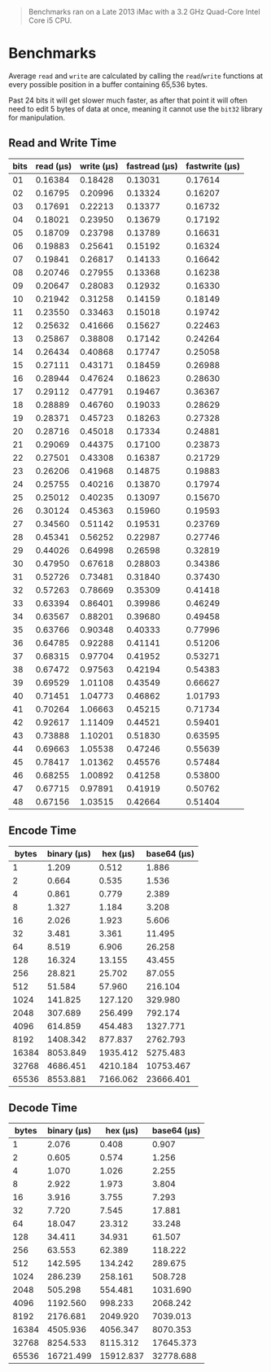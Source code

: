 > Benchmarks ran on a Late 2013 iMac with a 3.2 GHz Quad-Core Intel Core i5 CPU.

# Benchmarks
Average `read` and `write` are calculated by calling the `read`/`write` functions at every possible position in a buffer containing 65,536 bytes.

Past 24 bits it will get slower much faster, as after that point it will often need to edit 5 bytes of data at once, meaning it cannot use the `bit32` library for manipulation.

## Read and Write Time
|bits|read (μs)|write (μs)|fastread (μs)|fastwrite (μs)|
|----|---------|---------|---------|---------|
| 01 | 0.16384 | 0.18428 | 0.13031 | 0.17614 |
| 02 | 0.16795 | 0.20996 | 0.13324 | 0.16207 |
| 03 | 0.17691 | 0.22213 | 0.13377 | 0.16732 |
| 04 | 0.18021 | 0.23950 | 0.13679 | 0.17192 |
| 05 | 0.18709 | 0.23798 | 0.13789 | 0.16631 |
| 06 | 0.19883 | 0.25641 | 0.15192 | 0.16324 |
| 07 | 0.19841 | 0.26817 | 0.14133 | 0.16642 |
| 08 | 0.20746 | 0.27955 | 0.13368 | 0.16238 |
| 09 | 0.20647 | 0.28083 | 0.12932 | 0.16330 |
| 10 | 0.21942 | 0.31258 | 0.14159 | 0.18149 |
| 11 | 0.23550 | 0.33463 | 0.15018 | 0.19742 |
| 12 | 0.25632 | 0.41666 | 0.15627 | 0.22463 |
| 13 | 0.25867 | 0.38808 | 0.17142 | 0.24264 |
| 14 | 0.26434 | 0.40868 | 0.17747 | 0.25058 |
| 15 | 0.27111 | 0.43171 | 0.18459 | 0.26988 |
| 16 | 0.28944 | 0.47624 | 0.18623 | 0.28630 |
| 17 | 0.29112 | 0.47791 | 0.19467 | 0.36367 |
| 18 | 0.28889 | 0.46760 | 0.19033 | 0.28629 |
| 19 | 0.28371 | 0.45723 | 0.18263 | 0.27328 |
| 20 | 0.28716 | 0.45018 | 0.17334 | 0.24881 |
| 21 | 0.29069 | 0.44375 | 0.17100 | 0.23873 |
| 22 | 0.27501 | 0.43308 | 0.16387 | 0.21729 |
| 23 | 0.26206 | 0.41968 | 0.14875 | 0.19883 |
| 24 | 0.25755 | 0.40216 | 0.13870 | 0.17974 |
| 25 | 0.25012 | 0.40235 | 0.13097 | 0.15670 |
| 26 | 0.30124 | 0.45363 | 0.15960 | 0.19593 |
| 27 | 0.34560 | 0.51142 | 0.19531 | 0.23769 |
| 28 | 0.45341 | 0.56252 | 0.22987 | 0.27746 |
| 29 | 0.44026 | 0.64998 | 0.26598 | 0.32819 |
| 30 | 0.47950 | 0.67618 | 0.28803 | 0.34386 |
| 31 | 0.52726 | 0.73481 | 0.31840 | 0.37430 |
| 32 | 0.57263 | 0.78669 | 0.35309 | 0.41418 |
| 33 | 0.63394 | 0.86401 | 0.39986 | 0.46249 |
| 34 | 0.63567 | 0.88201 | 0.39680 | 0.49458 |
| 35 | 0.63766 | 0.90348 | 0.40333 | 0.77996 |
| 36 | 0.64785 | 0.92288 | 0.41141 | 0.51206 |
| 37 | 0.68315 | 0.97704 | 0.41952 | 0.53271 |
| 38 | 0.67472 | 0.97563 | 0.42194 | 0.54383 |
| 39 | 0.69529 | 1.01108 | 0.43549 | 0.66627 |
| 40 | 0.71451 | 1.04773 | 0.46862 | 1.01793 |
| 41 | 0.70264 | 1.06663 | 0.45215 | 0.71734 |
| 42 | 0.92617 | 1.11409 | 0.44521 | 0.59401 |
| 43 | 0.73888 | 1.10201 | 0.51830 | 0.63595 |
| 44 | 0.69663 | 1.05538 | 0.47246 | 0.55639 |
| 45 | 0.78417 | 1.01362 | 0.45576 | 0.57484 |
| 46 | 0.68255 | 1.00892 | 0.41258 | 0.53800 |
| 47 | 0.67715 | 0.97891 | 0.41919 | 0.50762 |
| 48 | 0.67156 | 1.03515 | 0.42664 | 0.51404 |

## Encode Time
|bytes|binary (μs)|hex (μs)|base64 (μs)|
|-----|-----------|--------|-----------|
| 1 | 1.209 | 0.512 | 1.886 |
| 2 | 0.664 | 0.535 | 1.536 |
| 4 | 0.861 | 0.779 | 2.389 |
| 8 | 1.327 | 1.184 | 3.208 |
| 16 | 2.026 | 1.923 | 5.606 |
| 32 | 3.481 | 3.361 | 11.495 |
| 64 | 8.519 | 6.906 | 26.258 |
| 128 | 16.324 | 13.155 | 43.455 |
| 256 | 28.821 | 25.702 | 87.055 |
| 512 | 51.584 | 57.960 | 216.104 |
| 1024 | 141.825 | 127.120 | 329.980 |
| 2048 | 307.689 | 256.499 | 792.174 |
| 4096 | 614.859 | 454.483 | 1327.771 |
| 8192 | 1408.342 | 877.837 | 2762.793 |
| 16384 | 8053.849 | 1935.412 | 5275.483 |
| 32768 | 4686.451 | 4210.184 | 10753.467 |
| 65536 | 8553.881 | 7166.062 | 23666.401 |

## Decode Time
|bytes|binary (μs)|hex (μs)|base64 (μs)|
|-----|-----------|--------|-----------|
| 1 | 2.076 | 0.408 | 0.907 |
| 2 | 0.605 | 0.574 | 1.256 |
| 4 | 1.070 | 1.026 | 2.255 |
| 8 | 2.922 | 1.973 | 3.804 |
| 16 | 3.916 | 3.755 | 7.293 |
| 32 | 7.720 | 7.545 | 17.881 |
| 64 | 18.047 | 23.312 | 33.248 |
| 128 | 34.411 | 34.931 | 61.507 |
| 256 | 63.553 | 62.389 | 118.222 |
| 512 | 142.595 | 134.242 | 289.675 |
| 1024 | 286.239 | 258.161 | 508.728 |
| 2048 | 505.298 | 554.481 | 1031.690 |
| 4096 | 1192.560 | 998.233 | 2068.242 |
| 8192 | 2176.681 | 2049.920 | 7039.013 |
| 16384 | 4505.936 | 4056.347 | 8070.353 |
| 32768 | 8254.533 | 8115.312 | 17645.373 |
| 65536 | 16721.499 | 15912.837 | 32778.688 |